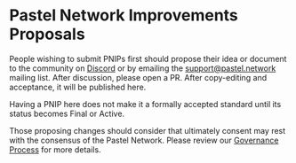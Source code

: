 # Pastel Network Improvements Proposals 

People wishing to submit PNIPs first should propose their idea or document to the community on [Discord](https://discord.com/invite/qudewKS3kp) or by emailing the support@pastel.network mailing list. After discussion, please open a PR. After copy-editing and acceptance, it will be published here.

Having a PNIP here does not make it a formally accepted standard until its status becomes Final or Active.

Those proposing changes should consider that ultimately consent may rest with the consensus of the Pastel Network. Please review our [Governance Process](https://docs.pastel.network/basics/governance) for more details. 
